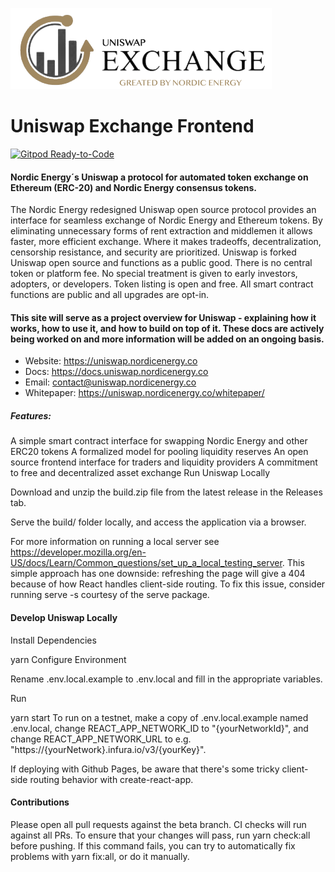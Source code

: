 
![Logo](docs/images/nordicenergy-uniswap-exchange-logo.png)

# Uniswap Exchange Frontend

[![Gitpod Ready-to-Code](https://img.shields.io/badge/Gitpod-Ready--to--Code-blue?logo=gitpod)](https://gitpod.io/#https://github.com/nordicenergy/uniswap-exchange) 

#### Nordic Energy´s Uniswap a protocol for automated token exchange on Ethereum (ERC-20) and Nordic Energy consensus tokens.

The Nordic Energy redesigned Uniswap open source protocol provides an interface for seamless exchange of Nordic Energy and Ethereum tokens. By eliminating unnecessary forms of rent extraction and middlemen it allows faster, more efficient exchange. Where it makes tradeoffs, decentralization, censorship resistance, and security are prioritized. Uniswap is forked Uniswap open source and functions as a public good. There is no central token or platform fee. No special treatment is given to early investors, adopters, or developers. Token listing is open and free. All smart contract functions are public and all upgrades are opt-in.

#### This site will serve as a project overview for Uniswap - explaining how it works, how to use it, and how to build on top of it. These docs are actively being worked on and more information will be added on an ongoing basis.

- Website: https://uniswap.nordicenergy.co
- Docs: https://docs.uniswap.nordicenergy.co
- Email: contact@uniswap.nordicenergy.co
- Whitepaper: https://uniswap.nordicenergy.co/whitepaper/

##### Features:

A simple smart contract interface for swapping Nordic Energy and other ERC20 tokens
A formalized model for pooling liquidity reserves
An open source frontend interface for traders and liquidity providers
A commitment to free and decentralized asset exchange
Run Uniswap Locally

Download and unzip the build.zip file from the latest release in the Releases tab.

Serve the build/ folder locally, and access the application via a browser.

For more information on running a local server see https://developer.mozilla.org/en-US/docs/Learn/Common_questions/set_up_a_local_testing_server. This simple approach has one downside: refreshing the page will give a 404 because of how React handles client-side routing. To fix this issue, consider running serve -s courtesy of the serve package.

#### Develop Uniswap Locally

Install Dependencies

yarn
Configure Environment

Rename .env.local.example to .env.local and fill in the appropriate variables.

Run

yarn start
To run on a testnet, make a copy of .env.local.example named .env.local, change REACT_APP_NETWORK_ID to "{yourNetworkId}", and change REACT_APP_NETWORK_URL to e.g. "https://{yourNetwork}.infura.io/v3/{yourKey}".

If deploying with Github Pages, be aware that there's some tricky client-side routing behavior with create-react-app.

#### Contributions

Please open all pull requests against the beta branch. CI checks will run against all PRs. To ensure that your changes will pass, run yarn check:all before pushing. If this command fails, you can try to automatically fix problems with yarn fix:all, or do it manually.
